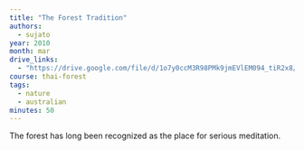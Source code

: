 ```yaml
---
title: "The Forest Tradition"
authors:
  - sujato
year: 2010
month: mar
drive_links:
  - "https://drive.google.com/file/d/1o7y0ccM3R98PMk9jmEVlEM094_tiR2x8/view?usp=drivesdk"
course: thai-forest
tags:
  - nature
  - australian
minutes: 50
---
```


The forest has long been recognized as the place for serious meditation.
